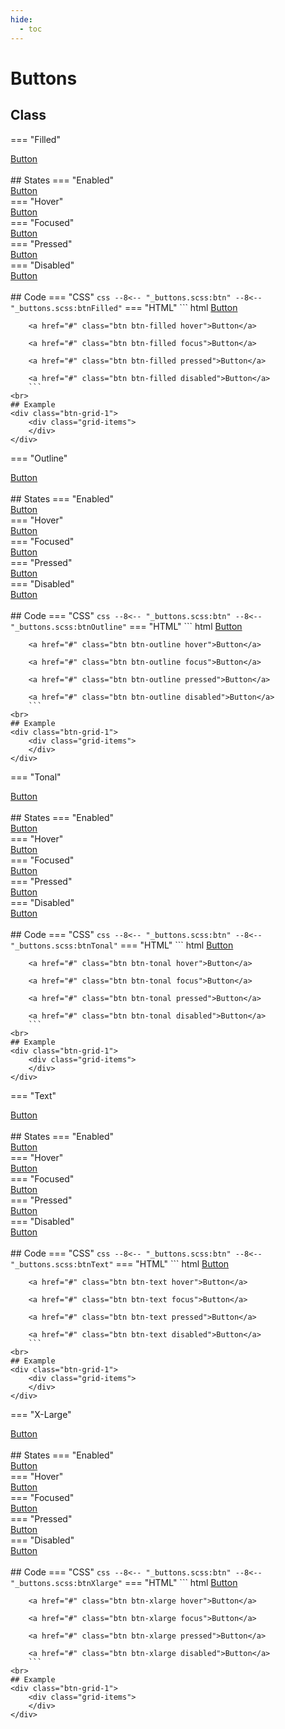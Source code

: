 ```yaml
---
hide:
  - toc
---
```


# **Buttons**
## Class
=== "Filled"
    <div class="btn-grid-1">
        <div class="grid-items">
            <a href="#" class="btn btn-filled">Button</a>
        </div>
    </div>
    <br>
    ## States
    === "Enabled"
        <div class="btn-grid-1">
            <div class="grid-items">
                <a href="#" class="btn btn-filled">Button</a>
            </div>
        </div>
    === "Hover"
        <div class="btn-grid-1">
            <div class="grid-items">
                <a href="#" class="btn btn-filled hover">Button</a>
            </div>
        </div>
    === "Focused"
        <div class="btn-grid-1">
            <div class="grid-items">
                <a href="#" class="btn btn-filled focus">Button</a>
            </div>
        </div>
    === "Pressed"
        <div class="btn-grid-1">
            <div class="grid-items">
                <a href="#" class="btn btn-filled pressed">Button</a>
            </div>
        </div>
    === "Disabled"
        <div class="btn-grid-1">
            <div class="grid-items">
                <a href="#" class="btn btn-filled disabled">Button</a>
            </div>
        </div>
    <br>
    ## Code
    === "CSS"
        ``` css
        --8<-- "_buttons.scss:btn"
        --8<-- "_buttons.scss:btnFilled"
        ```
    === "HTML"
        ``` html
        <a href="#" class="btn btn-filled">Button</a>

        <a href="#" class="btn btn-filled hover">Button</a>

        <a href="#" class="btn btn-filled focus">Button</a>

        <a href="#" class="btn btn-filled pressed">Button</a>

        <a href="#" class="btn btn-filled disabled">Button</a>
        ```
    <br>
    ## Example
    <div class="btn-grid-1">
        <div class="grid-items">
        </div>
    </div>

=== "Outline"
    <div class="btn-grid-1">
        <div class="grid-items">
            <a href="#" class="btn btn-outline">Button</a>
        </div>
    </div>
    <br>
    ## States
    === "Enabled"
        <div class="btn-grid-1">
            <div class="grid-items">
                <a href="#" class="btn btn-outline">Button</a>
            </div>
        </div>
    === "Hover"
        <div class="btn-grid-1">
            <div class="grid-items">
                <a href="#" class="btn btn-outline hover">Button</a>
            </div>
        </div>
    === "Focused"
        <div class="btn-grid-1">
            <div class="grid-items">
                <a href="#" class="btn btn-outline focus">Button</a>
            </div>
        </div>
    === "Pressed"
        <div class="btn-grid-1">
            <div class="grid-items">
                <a href="#" class="btn btn-outline pressed">Button</a>
            </div>
        </div>
    === "Disabled"
        <div class="btn-grid-1">
            <div class="grid-items">
                <a href="#" class="btn btn-outline disabled">Button</a>
            </div>
        </div>
    <br>
    ## Code
    === "CSS"
        ``` css
        --8<-- "_buttons.scss:btn"
        --8<-- "_buttons.scss:btnOutline"
        ```
    === "HTML"
        ``` html
        <a href="#" class="btn btn-outline">Button</a>

        <a href="#" class="btn btn-outline hover">Button</a>

        <a href="#" class="btn btn-outline focus">Button</a>

        <a href="#" class="btn btn-outline pressed">Button</a>

        <a href="#" class="btn btn-outline disabled">Button</a>
        ```
    <br>
    ## Example
    <div class="btn-grid-1">
        <div class="grid-items">
        </div>
    </div>

=== "Tonal"
    <div class="btn-grid-1">
        <div class="grid-items">
            <a href="#" class="btn btn-tonal">Button</a>
        </div>
    </div>
    <br>
    ## States
    === "Enabled"
        <div class="btn-grid-1">
            <div class="grid-items">
                <a href="#" class="btn btn-tonal">Button</a>
            </div>
        </div>
    === "Hover"
        <div class="btn-grid-1">
            <div class="grid-items">
                <a href="#" class="btn btn-tonal hover">Button</a>
            </div>
        </div>
    === "Focused"
        <div class="btn-grid-1">
            <div class="grid-items">
                <a href="#" class="btn btn-tonal focus">Button</a>
            </div>
        </div>
    === "Pressed"
        <div class="btn-grid-1">
            <div class="grid-items">
                <a href="#" class="btn btn-tonal pressed">Button</a>
            </div>
        </div>
    === "Disabled"
        <div class="btn-grid-1">
            <div class="grid-items">
                <a href="#" class="btn btn-tonal disabled">Button</a>
            </div>
        </div>
    <br>
    ## Code
    === "CSS"
        ``` css
        --8<-- "_buttons.scss:btn"
        --8<-- "_buttons.scss:btnTonal"
        ```
    === "HTML"
        ``` html
        <a href="#" class="btn btn-tonal">Button</a>

        <a href="#" class="btn btn-tonal hover">Button</a>

        <a href="#" class="btn btn-tonal focus">Button</a>

        <a href="#" class="btn btn-tonal pressed">Button</a>

        <a href="#" class="btn btn-tonal disabled">Button</a>
        ```
    <br>
    ## Example
    <div class="btn-grid-1">
        <div class="grid-items">
        </div>
    </div>

=== "Text"
    <div class="btn-grid-1">
        <div class="grid-items">
            <a href="#" class="btn btn-text">Button</a>
        </div>
    </div>
    <br>
    ## States
    === "Enabled"
        <div class="btn-grid-1">
            <div class="grid-items">
                <a href="#" class="btn btn-text">Button</a>
            </div>
        </div>
    === "Hover"
        <div class="btn-grid-1">
            <div class="grid-items">
                <a href="#" class="btn btn-text hover">Button</a>
            </div>
        </div>
    === "Focused"
        <div class="btn-grid-1">
            <div class="grid-items">
                <a href="#" class="btn btn-text focus">Button</a>
            </div>
        </div>
    === "Pressed"
        <div class="btn-grid-1">
            <div class="grid-items">
                <a href="#" class="btn btn-text pressed">Button</a>
            </div>
        </div>
    === "Disabled"
        <div class="btn-grid-1">
            <div class="grid-items">
                <a href="#" class="btn btn-text disabled">Button</a>
            </div>
        </div>
    <br>
    ## Code
    === "CSS"
        ``` css
        --8<-- "_buttons.scss:btn"
        --8<-- "_buttons.scss:btnText"
        ```
    === "HTML"
        ``` html
        <a href="#" class="btn btn-text">Button</a>

        <a href="#" class="btn btn-text hover">Button</a>

        <a href="#" class="btn btn-text focus">Button</a>

        <a href="#" class="btn btn-text pressed">Button</a>

        <a href="#" class="btn btn-text disabled">Button</a>
        ```
    <br>
    ## Example
    <div class="btn-grid-1">
        <div class="grid-items">
        </div>
    </div>

=== "X-Large"
    <div class="btn-grid-1">
        <div class="grid-items">
            <a href="#" class="btn btn-xlarge">Button</a>
        </div>
    </div>
    <br>
    ## States
    === "Enabled"
        <div class="btn-grid-1">
            <div class="grid-items">
                <a href="#" class="btn btn-xlarge">Button</a>
            </div>
        </div>
    === "Hover"
        <div class="btn-grid-1">
            <div class="grid-items">
                <a href="#" class="btn btn-xlarge hover">Button</a>
            </div>
        </div>
    === "Focused"
        <div class="btn-grid-1">
            <div class="grid-items">
                <a href="#" class="btn btn-xlarge focus">Button</a>
            </div>
        </div>
    === "Pressed"
        <div class="btn-grid-1">
            <div class="grid-items">
                <a href="#" class="btn btn-xlarge pressed">Button</a>
            </div>
        </div>
    === "Disabled"
        <div class="btn-grid-1">
            <div class="grid-items">
                <a href="#" class="btn btn-xlarge disabled">Button</a>
            </div>
        </div>
    <br>
    ## Code
    === "CSS"
        ``` css
        --8<-- "_buttons.scss:btn"
        --8<-- "_buttons.scss:btnXlarge"
        ```
    === "HTML"
        ``` html
        <a href="#" class="btn btn-xlarge">Button</a>

        <a href="#" class="btn btn-xlarge hover">Button</a>

        <a href="#" class="btn btn-xlarge focus">Button</a>

        <a href="#" class="btn btn-xlarge pressed">Button</a>

        <a href="#" class="btn btn-xlarge disabled">Button</a>
        ```
    <br>
    ## Example
    <div class="btn-grid-1">
        <div class="grid-items">
        </div>
    </div>